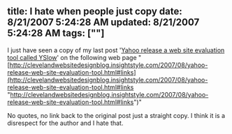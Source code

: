title: I hate when people just copy
date: 8/21/2007 5:24:28 AM
updated: 8/21/2007 5:24:28 AM
tags: [""]
---
I just have seen a copy of my last post '[Yahoo release a web site evaluation tool called YSlow](http://weblogs.asp.net/lkempe/archive/2007/08/19/yahoo-release-a-web-site-evaluation-tool-called-yslow.aspx "Yahoo release a web site evaluation tool called YSlow")' on the following web page "[http://clevelandwebsitedesignblog.insightstyle.com/2007/08/yahoo-release-web-site-evaluation-tool.html#links](http://clevelandwebsitedesignblog.insightstyle.com/2007/08/yahoo-release-web-site-evaluation-tool.html#links "http://clevelandwebsitedesignblog.insightstyle.com/2007/08/yahoo-release-web-site-evaluation-tool.html#links")"

No quotes, no link back to the original post just a straight copy. I think it is a disrespect for the author and I hate that.

